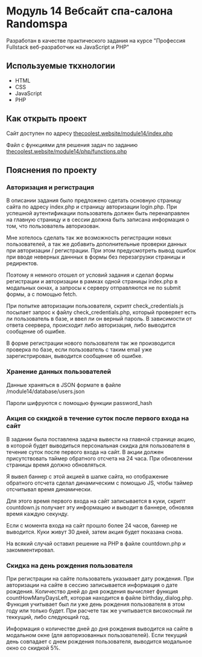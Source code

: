 # Модуль 14 Вебсайт спа-салона Randomspa

Разработан в качестве практического задания на курсе "Профессия Fullstack веб-разработчик на JavaScript и PHP"

## Используемые ткхнологии

* HTML
* CSS
* JavaScript
* PHP

## Как открыть проект

Сайт доступен по адресу [thecoolest.website/module14/index.php](https://thecoolest.website/module14/index.php)

Файл с функциями для решения задач по заданию [thecoolest.website/module14/php/functions.php](https://thecoolest.website/module14/php/functions.php)

## Пояснения по проекту

### Авторизация и регистрация

В описании задания было предложено сдетать основную страницу сайта по адресу index.php и страницу авторизации login.php. При успешной аутентификации пользователь должен быть перенаправлен на главную страницу и в сессии должна быть записана информация о том, что пользователь авторизован.

Мне хотелось сделать так же возможность регистрации новых пользователей, а так же добавить дополнительные проверки данных при авторизации / регистрации. При этом предусмотреть вывод ошибок при вводе неверных даннных в формы без перезагрузки страницы и редиректов.

Поэтому я немного отошел от условий задания и сделал формы регистрации и авторизации в рамках одной страницы index.php в модальных окнах, а запросы к серверу отправляются не по submit формы, а с помощью fetch.

При попытке авторизации пользователя, скрипт check_credentials.js посылает запрос к файлу check_credentials.php, который проверяет есть ли пользователь в базе, и ввел ли он верный пароль. В зависимости от ответа сеервера, происходит либо авторизация, либо выводится сообщение об ошибке.

В форме регистрации нового пользователя так же производится проверка по базе, если пользователь с таким email уже зарегистрирован, выводится сообщение об ошибке.

### Хранение данных пользователей

Данные храняться в JSON формате в файле /module14/database/users.json

Пароли шифруются с помощью функции password_hash

### Акция со скидкой в течение суток после первого входа на сайт

В задании была поставлена задача вывести на главной странице акцию, в которой будет выводиться персональная скидка для пользователя в течение суток после первого входа на сайт. В акции должен присутствовать таймер обратного отсчета на 24 часа. При обновлении страницы время должно обновляться.

Я вывел баннер с этой акцией в шапке сайта, но отображение обратного отсчета сделал динамическим с помощью JS, чтобы таймер отсчитывал время динамически.

Для этого время первого входа на сайт записывается в куки, скрипт countdown.js получает эту информацию и выводит в баннере, обновляя время каждую секунду.

Если с момента входа на сайт прошло более 24 часов, баннер не выводится. Куки живут 30 дней, затем акция будет показана снова.

На всякий случай оставил решение на PHP в файле countdown.php и закомментировал.

### Скидка на день рождения пользователя

При регистрации на сайте пользователь указывает дату рождения. При авторизации на сайте в сессию записывается информация о дате рождения. Количество дней до дня рождения вычисляет функция countHowManyDaysLeft, которая находится в файле birthday_dialog.php. Функция учитывает был ли уже день рождения пользователя в этом году или только будет. При расчете так же учитывается високосный ли теккущий, либо следующий год.

Информация о количестве дней до дня рождения выводится на сайте в модальном окне (для авторизованных пользователей). Если текущий день совпадает с днем рождения пользователя, выводится модальное окно со скидкой 5%.
